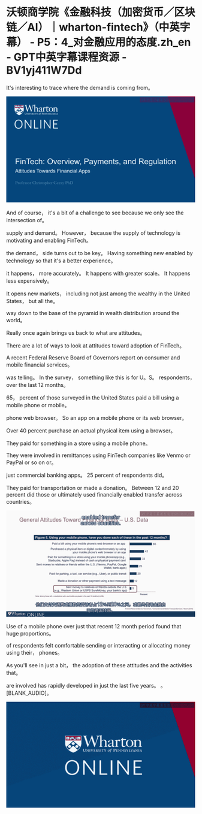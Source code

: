 # 沃顿商学院《金融科技（加密货币／区块链／AI）｜wharton-fintech》（中英字幕） - P5：4_对金融应用的态度.zh_en - GPT中英字幕课程资源 - BV1yj411W7Dd

 It's interesting to trace where the demand is coming from。



![](img/9101a2801b4adf6cbeb4706a118e7a24_1.png)

 And of course， it's a bit of a challenge to see because we only see the intersection of。

 supply and demand。 However， because the supply of technology is motivating and enabling FinTech。

 the demand， side turns out to be key。 Having something new enabled by technology so that it's a better experience。

 it happens， more accurately。 It happens with greater scale。 It happens less expensively。

 It opens new markets， including not just among the wealthy in the United States， but all the。

 way down to the base of the pyramid in wealth distribution around the world。

 Really once again brings us back to what are attitudes。

 There are a lot of ways to look at attitudes toward adoption of FinTech。

 A recent Federal Reserve Board of Governors report on consumer and mobile financial services。

 was telling。 In the survey， something like this is for U。S。 respondents， over the last 12 months。

 65， percent of those surveyed in the United States paid a bill using a mobile phone or mobile。

 phone web browser。 So an app on a mobile phone or its web browser。

 Over 40 percent purchase an actual physical item using a browser。

 They paid for something in a store using a mobile phone。

 They were involved in remittances using FinTech companies like Venmo or PayPal or so on or。

 just commercial banking apps。 25 percent of respondents did。

 They paid for transportation or made a donation。 Between 12 and 20 percent did those or ultimately used financially enabled transfer across countries。



![](img/9101a2801b4adf6cbeb4706a118e7a24_3.png)

 Use of a mobile phone over just that recent 12 month period found that huge proportions。

 of respondents felt comfortable sending or interacting or allocating money using their， phones。

 As you'll see in just a bit， the adoption of these attitudes and the activities that。

 are involved has rapidly developed in just the last five years。 。 [BLANK_AUDIO]。



![](img/9101a2801b4adf6cbeb4706a118e7a24_5.png)